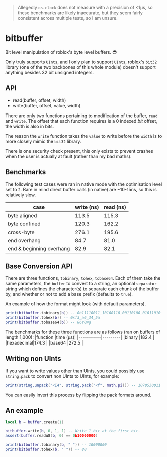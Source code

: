 > Allegedly `os.clock` does not measure with a precision of <1μs, so these benchmarks are likely inaccurate, but they seem fairly consistent across multiple tests, so I am unsure.

# bitbuffer
Bit level manipulation of roblox's byte level buffers. :sunglasses:

Only truly supports `UInts`, and I only plan to support `UInts`, roblox's `bit32` library (one of the two backbones of this whole module) doesn't support anything besides 32 bit unsigned integers.

## API

- read(buffer, offset, width)
- write(buffer, offset, value, width)

There are only two functions pertaining to modification of the buffer, `read` and `write`.
The offset that each function requires is a 0 indexed *bit* offset, the width is also in bits.

The reason the `write` function takes the `value` to write before the `width` is to more closely mimic the `bit32` library.

There is one security check present, this only exists to prevent crashes when the user is actually at fault (rather than my bad maths).

## Benchmarks
The following test cases were ran in native mode with the optimisation level set to `2`.
Bare in mind direct buffer calls (in native) are ~10-15ns, so this is relatively slow.

|case                    |write (ns)|read (ns)|
|------------------------|----------|---------|
|byte aligned            |113.5     |115.3    |
|byte confined           |120.3     |162.2    |
|cross-byte              |276.1     |195.6    |
|end overhang            |84.7      |81.0     |
|end & beginning overhang|82.9      |82.1     |

## Base Conversion API

There are three functions, `tobinary`, `tohex`, `tobase64`. Each of them take the same parameters, the `buffer` to convert to a string, an optional `separator` string which defines the character(s) to separate each chunk of the buffer by, and whether or not to add a base prefix (defaults to `true`).

An example of how the format might look (with default parameters).
```lua
print(bitbuffer.tobinary(b)) -- 0b11110011_10100110_00110100_01011010
print(bitbuffer.tohex(b)) -- 0xf3_a6_34_5a
print(bitbuffer.tobase64(b)) -- 86Y0Wg
```

The benchmarks for these three functions are as follows (ran on buffers of length 1,000):
|function   |time (μs)|
|-----------|---------|
|binary     |182.4    |
|hexadecimal|174.3    |
|base64     |272.5    |

## Writing non UInts

If you want to write values other than UInts, you could possibly use `string.pack` to convert non UInts to UInts, for example:
```lua
print(string.unpack("<I4", string.pack("<f", math.pi))) -- 1078530011
```
You can easily invert this process by flipping the pack formats around.

## An example
```lua
local b = buffer.create(1)

bitbuffer.write(b, 0, 1, 1) -- Write 1 bit at the first bit.
assert(buffer.readu8(b, 0) == 0b10000000)

print(bitbuffer.tobinary(b, " ")) -- 10000000
print(bitbuffer.tohex(b, " ")) -- 80
```
